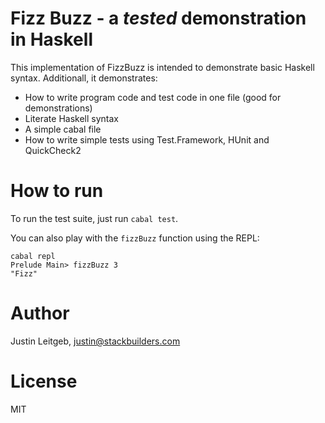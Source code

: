 # Fizz Buzz - a *tested* demonstration in Haskell

This implementation of FizzBuzz is intended to demonstrate basic
Haskell syntax. Additionall, it demonstrates:

* How to write program code and test code in one file (good for
  demonstrations)
* Literate Haskell syntax
* A simple cabal file
* How to write simple tests using Test.Framework, HUnit and
  QuickCheck2

# How to run

To run the test suite, just run `cabal test`.

You can also play with the `fizzBuzz` function using the REPL:

    cabal repl
    Prelude Main> fizzBuzz 3
    "Fizz"

# Author

Justin Leitgeb, <justin@stackbuilders.com>

# License

MIT
